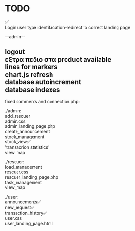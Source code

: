 # TODO

 ✅  
Login user type identifacation-redirect to correct landing page  

--admin--  

logout  
εξτρα πεδιο στα product available  
lines for markers  
chart.js refresh  
database autoincrement  
database indexes  
-------------------------------------------
fixed comments and connection.php:  
  
./admin:  
add_rescuer  
admin.css  
admin_landing_page.php  
create_announcement  
stock_management    
stock_view✅  
'transacrion statistics'  
view_map  
  
./rescuer:  
load_management  
rescuer.css  
rescuer_landing_page.php  
task_management  
view_map  
  
./user:  
announcements✅  
new_request✅  
transaction_history✅  
user.css  
user_landing_page.html  
